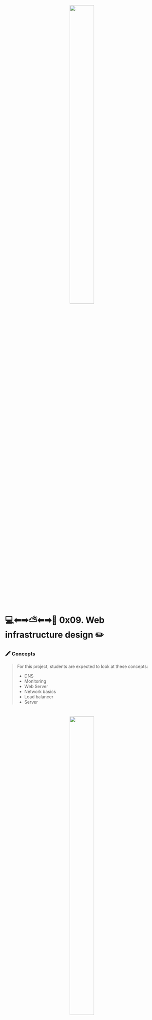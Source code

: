 
<h1 align ="center">
<img src="https://assets.website-files.com/6105315644a26f77912a1ada/610540e8b4cd6969794fe673_Holberton_School_logo-04-04.svg" height="50%" width="40%">
</h1>

# 💻⬅➡⛅⬅➡📂 0x09. Web infrastructure design ✏️

### 🖋️ Concepts

>For this project, students are expected to look at these concepts:
>* DNS
>* Monitoring 
>* Web Server
>* Network basics
>* Load balancer
>* Server



<h1 align ="center">
<img src="https://www.msp.plus/wp-content/uploads/2020/11/services-laptop.png" height="50%" width="40%">
</h1>

## 😊 Background Context
> Welcome to the Web infrastructure design project!
***

### 🖋️ Description
First step: On a whiteboard, design a one server web infrastructure that hosts the website that is reachable via www.foobar.com. Start your explanation by having a user wanting to access your website
***

### 📋 General
* You must be able to draw a diagram covering the web stack you built with the sysadmin/devops track projects
* You must be able to explain what each component is doing
* You must be able to explain system redundancy
* Know all the mentioned acronyms: LAMP, SPOF, QPS


### 📂 files
***



## ✒️ Author
- **Pether Tejada** - _0x09. Web infrastructure design_ -
[<img src="https://img.shields.io/badge/GitHub-mainPage-blue">](https://github.com/Pether20)
